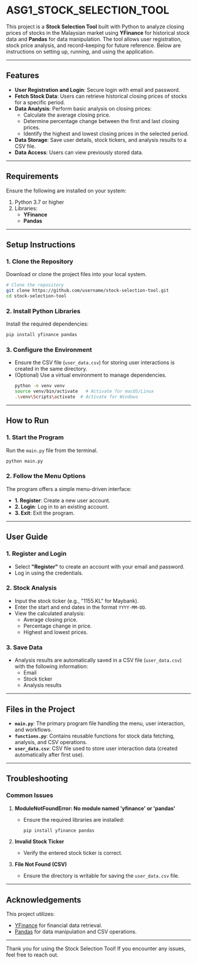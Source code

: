 # ASG1_STOCK_SELECTION_TOOL

This project is a **Stock Selection Tool** built with Python to analyze closing prices of stocks in the Malaysian market using **YFinance** for historical stock data and **Pandas** for data manipulation. The tool allows user registration, stock price analysis, and record-keeping for future reference. Below are instructions on setting up, running, and using the application.

---

## Features
- **User Registration and Login**: Secure login with email and password.
- **Fetch Stock Data**: Users can retrieve historical closing prices of stocks for a specific period.
- **Data Analysis**: Perform basic analysis on closing prices:
  - Calculate the average closing price.
  - Determine percentage change between the first and last closing prices.
  - Identify the highest and lowest closing prices in the selected period.
- **Data Storage**: Save user details, stock tickers, and analysis results to a CSV file.
- **Data Access**: Users can view previously stored data.

---

## Requirements
Ensure the following are installed on your system:
1. Python 3.7 or higher
2. Libraries:
   - **YFinance**
   - **Pandas**

---

## Setup Instructions

### 1. Clone the Repository
Download or clone the project files into your local system.
```bash
# Clone the repository
git clone https://github.com/username/stock-selection-tool.git
cd stock-selection-tool
```

### 2. Install Python Libraries
Install the required dependencies:
```bash
pip install yfinance pandas
```

### 3. Configure the Environment
- Ensure the CSV file (`user_data.csv`) for storing user interactions is created in the same directory.
- (Optional) Use a virtual environment to manage dependencies.
  ```bash
  python -m venv venv
  source venv/bin/activate   # Activate for macOS/Linux
  .\venv\Scripts\activate  # Activate for Windows
  ```

---

## How to Run

### 1. Start the Program
Run the `main.py` file from the terminal.
```bash
python main.py
```

### 2. Follow the Menu Options
The program offers a simple menu-driven interface:
- **1. Register**: Create a new user account.
- **2. Login**: Log in to an existing account.
- **3. Exit**: Exit the program.

---

## User Guide

### **1. Register and Login**
- Select **"Register"** to create an account with your email and password.
- Log in using the credentials.

### **2. Stock Analysis**
- Input the stock ticker (e.g., "1155.KL" for Maybank).
- Enter the start and end dates in the format `YYYY-MM-DD`.
- View the calculated analysis:
  - Average closing price.
  - Percentage change in price.
  - Highest and lowest prices.

### **3. Save Data**
- Analysis results are automatically saved in a CSV file (`user_data.csv`) with the following information:
  - Email
  - Stock ticker
  - Analysis results

---

## Files in the Project
- **`main.py`**: The primary program file handling the menu, user interaction, and workflows.
- **`functions.py`**: Contains reusable functions for stock data fetching, analysis, and CSV operations.
- **`user_data.csv`**: CSV file used to store user interaction data (created automatically after first use).

---

## Troubleshooting

### Common Issues
1. **ModuleNotFoundError: No module named 'yfinance' or 'pandas'**
   - Ensure the required libraries are installed:
     ```bash
     pip install yfinance pandas
     ```

2. **Invalid Stock Ticker**
   - Verify the entered stock ticker is correct.

3. **File Not Found (CSV)**
   - Ensure the directory is writable for saving the `user_data.csv` file.

---

## Acknowledgements
This project utilizes:
- [YFinance](https://pypi.org/project/yfinance/) for financial data retrieval.
- [Pandas](https://pandas.pydata.org/) for data manipulation and CSV operations.

---

Thank you for using the Stock Selection Tool! If you encounter any issues, feel free to reach out.

